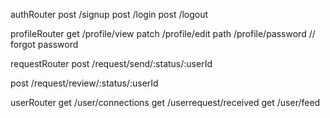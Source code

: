 authRouter
post /signup
post /login
post /logout 

profileRouter
get /profile/view
patch /profile/edit
path /profile/password  // forgot password

requestRouter
post /request/send/:status/:userId

post /request/review/:status/:userId

userRouter
get /user/connections
get /userrequest/received 
get /user/feed 